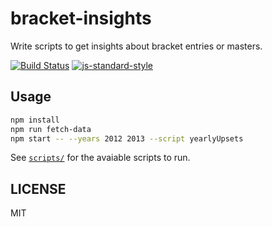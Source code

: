 bracket-insights
==========================

Write scripts to get insights about bracket entries or masters.

[![Build Status](https://travis-ci.org/bracketclub/bracket-insights.png?branch=master)](https://travis-ci.org/bracketclub/bracket-insights)
[![js-standard-style](https://img.shields.io/badge/code%20style-standard-brightgreen.svg?style=flat)](https://github.com/feross/standard)

## Usage

```sh
npm install
npm run fetch-data
npm start -- --years 2012 2013 --script yearlyUpsets
```

See [`scripts/`](./scripts) for the avaiable scripts to run.

## LICENSE

MIT
